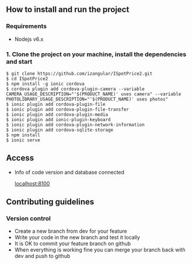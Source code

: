 ## How to install and run the project

### Requirements

  - Nodejs v6.x

### 1. Clone the project on your machine, install the dependencies and start

    $ git clone https://github.com/izangular/ISpotPrice2.git
    $ cd ISpotPrice2
    $ npm install -g ionic cordova
    $ cordova plugin add cordova-plugin-camera --variable CAMERA_USAGE_DESCRIPTION="'$(PRODUCT_NAME)' uses camera" --variable PHOTOLIBRARY_USAGE_DESCRIPTION="'$(PRODUCT_NAME)' uses photos"
    $ ionic plugin add cordova-plugin-file
    $ ionic plugin add cordova-plugin-file-transfer
    $ ionic plugin add cordova-plugin-media
    $ ionic plugin add ionic-plugin-keyboard
    $ ionic plugin add cordova-plugin-network-information
    $ ionic plugin add cordova-sqlite-storage
    $ npm install
    $ ionic serve


## Access

- Info of code version and database connected

    [localhost:8100](http://localhost:8100)

## Contributing guidelines

### Version control

- Create a new branch from dev for your feature
- Write your code in the new branch and test it locally
- It is OK to commit your feature branch on github
- When everything is working fine you can merge your branch back with dev and push to github

